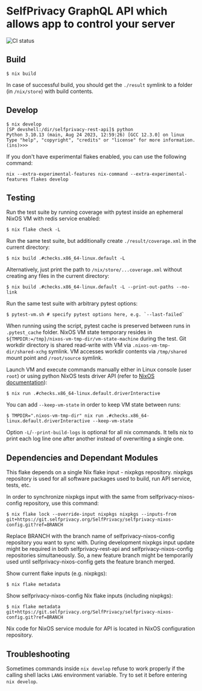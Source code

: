# SelfPrivacy GraphQL API which allows app to control your server

![CI status](https://ci.selfprivacy.org/api/badges/SelfPrivacy/selfprivacy-rest-api/status.svg)

## Build

```console
$ nix build
```

In case of successful build, you should get the `./result` symlink to a folder (in `/nix/store`) with build contents.

## Develop

```console
$ nix develop
[SP devshell:/dir/selfprivacy-rest-api]$ python
Python 3.10.13 (main, Aug 24 2023, 12:59:26) [GCC 12.3.0] on linux
Type "help", "copyright", "credits" or "license" for more information.
(ins)>>>
```

If you don't have experimental flakes enabled, you can use the following command:

```console
nix --extra-experimental-features nix-command --extra-experimental-features flakes develop
```

## Testing

Run the test suite by running coverage with pytest inside an ephemeral NixOS VM with redis service enabled:
```console
$ nix flake check -L
```

Run the same test suite, but additionally create `./result/coverage.xml` in the current directory:
```console
$ nix build .#checks.x86_64-linux.default -L
```

Alternatively, just print the path to `/nix/store/...coverage.xml` without creating any files in the current directory:
```console
$ nix build .#checks.x86_64-linux.default -L --print-out-paths --no-link
```

Run the same test suite with arbitrary pytest options:
```console
$ pytest-vm.sh # specify pytest options here, e.g. `--last-failed`
```
When running using the script, pytest cache is preserved between runs in `.pytest_cache` folder.
NixOS VM state temporary resides in `${TMPDIR:=/tmp}/nixos-vm-tmp-dir/vm-state-machine` during the test.
Git workdir directory is shared read-write with VM via `.nixos-vm-tmp-dir/shared-xchg` symlink. VM accesses workdir contents via `/tmp/shared` mount point and `/root/source` symlink.

Launch VM and execute commands manually either in Linux console (user `root`) or using python NixOS tests driver API (refer to [NixOS documentation](https://nixos.org/manual/nixos/stable/#ssec-machine-objects)):
```console
$ nix run .#checks.x86_64-linux.default.driverInteractive
```

You can add `--keep-vm-state` in order to keep VM state between runs:
```console
$ TMPDIR=".nixos-vm-tmp-dir" nix run .#checks.x86_64-linux.default.driverInteractive --keep-vm-state
```

Option `-L`/`--print-build-logs` is optional for all nix commands. It tells nix to print each log line one after another instead of overwriting a single one.

## Dependencies and Dependant Modules

This flake depends on a single Nix flake input - nixpkgs repository. nixpkgs repository is used for all software packages used to build, run API service, tests, etc.

In order to synchronize nixpkgs input with the same from selfprivacy-nixos-config repository, use this command:

```console
$ nix flake lock --override-input nixpkgs nixpkgs --inputs-from git+https://git.selfprivacy.org/SelfPrivacy/selfprivacy-nixos-config.git?ref=BRANCH
```

Replace BRANCH with the branch name of selfprivacy-nixos-config repository you want to sync with. During development nixpkgs input update might be required in both selfprivacy-rest-api and selfprivacy-nixos-config repositories simultaneously. So, a new feature branch might be temporarily used until selfprivacy-nixos-config gets the feature branch merged.

Show current flake inputs (e.g. nixpkgs):
```console
$ nix flake metadata
```

Show selfprivacy-nixos-config Nix flake inputs (including nixpkgs):
```console
$ nix flake metadata git+https://git.selfprivacy.org/SelfPrivacy/selfprivacy-nixos-config.git?ref=BRANCH
```

Nix code for NixOS service module for API is located in NixOS configuration repository.

## Troubleshooting

Sometimes commands inside `nix develop` refuse to work properly if the calling shell lacks `LANG` environment variable. Try to set it before entering `nix develop`.
